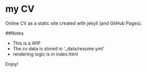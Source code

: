 # my CV
Online CV as a static site created with jekyll (and GitHub Pages).

##Notes
- This is a WIP
- The cv data is stored in '_data/resume.yml'
- rendering logic is in index.html

Enjoy!
